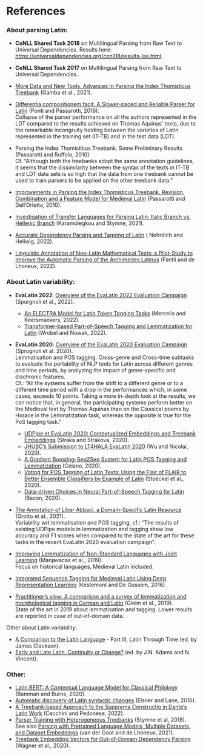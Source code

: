 # References

### About parsing Latin:
* **CoNLL Shared Task 2018** on Multilingual Parsing from Raw Text to Universal Dependencies. Results here: https://universaldependencies.org/conll18/results-las.html.
* **CoNLL Shared Task 2017** on Multilingual Parsing from Raw Text to Universal Dependencies.

* [More Data and New Tools. Advances in Parsing the Index Thomisticus Treebank](http://ceur-ws.org/Vol-2989/long_paper20.pdf) (Gamba et al., 2021).
* [Differentia compositionem facit. A Slower-paced and Reliable Parser for Latin](https://aclanthology.org/L16-1108.pdf) (Ponti and Passarotti, 2016).  
Collapse of the parser performance on all the authors represented in the LDT compared to the results achieved on Thomas Aquinas’ texts, due to the remarkable incongruity holding between the varieties of Latin represented in the training set (IT-TB) and in the test data (LDT).  
* Parsing the Index Thomisticus Treebank. Some Preliminary Results (Passarotti and Ruffolo, 2010).  
Cf. “Although both the treebanks adopt the same annotation guidelines, it seems that the dissimilarity between the syntax of the texts in IT-TB and LDT data sets is so high that the data from one treebank cannot be used to train parsers to be applied on the other treebank data.”
*	[Improvements in Parsing the Index Thomisticus Treebank. Revision, Combination and a Feature Model for Medieval Latin](http://www.lrec-conf.org/proceedings/lrec2010/pdf/178_Paper.pdf) (Passarotti and Dell’Orletta, 2010).

* [Investigation of Transfer Languages for Parsing Latin: Italic Branch vs. Hellenic Branch](https://aclanthology.org/2021.nodalida-main.32.pdf) (Karamolegkou and Stymne, 2021).
* [Accurate Dependency Parsing and Tagging of Latin](http://www.lrec-conf.org/proceedings/lrec2022/workshops/LT4HALA/pdf/2022.lt4hala2022-1.3.pdf) ( Nehrdich and Hellwig, 2022).
* [Linguistic Annotation of Neo-Latin Mathematical Texts: a Pilot-Study to Improve the Automatic Parsing of the Archimedes Latinus](http://www.lrec-conf.org/proceedings/lrec2022/workshops/LT4HALA/pdf/2022.lt4hala2022-1.18.pdf) (Fantli and de Lhoneux, 2022).

### About Latin variability:
* **EvaLatin 2022**: [Overview of the EvaLatin 2022 Evaluation Campaign](http://www.lrec-conf.org/proceedings/lrec2022/workshops/LT4HALA/pdf/2022.lt4hala2022-1.29.pdf) (Spurgnoli et al., 2022).
  * [An ELECTRA Model for Latin Token Tagging Tasks](http://www.lrec-conf.org/proceedings/lrec2022/workshops/LT4HALA/pdf/2022.lt4hala2022-1.30.pdf) (Mercelis and Keersmaekers, 2022).
  * [Transformer-based Part-of-Speech Tagging and Lemmatization for Latin](http://www.lrec-conf.org/proceedings/lrec2022/workshops/LT4HALA/pdf/2022.lt4hala2022-1.31.pdf) (Wrobel and Nowak, 2022).
* **EvaLatin 2020**: [Overview of the EvaLatin 2020 Evaluation Campaign](http://aclanthology.lst.uni-saarland.de/2020.lt4hala-1.16.pdf) (Sprugnoli et al. 2020).  
Lemmatisation and POS tagging. Cross-genre and Cross-time subtasks to evaluate the portability of NLP tools for Latin across different genres and time periods, by analyzing the impact of genre-specific and diachronic features.  
Cf.: “All the systems suffer from the shift to a different genre or to a different time period with a drop in the performances which, in some cases, exceeds 10 points. Taking a more in-depth look at the results, we can notice that, in general, the participating systems perform better on the Medieval text by Thomas Aquinas than on the Classical poems by Horace in the Lemmatization task, whereas the opposite is true for the PoS tagging task.”   
  * [UDPipe at EvaLatin 2020: Contextualized Embeddings and Treebank Embeddings](https://aclanthology.org/2020.lt4hala-1.20.pdf) (Straka and Strakova, 2020).
  * [JHUBC’s Submission to LT4HALA EvaLatin 2020](https://aclanthology.org/2020.lt4hala-1.18.pdf) (Wu and Nicolai, 2020).
  * [A Gradient Boosting-Seq2Seq System for Latin POS Tagging and Lemmatization](https://aclanthology.org/2020.lt4hala-1.19.pdf) (Celano, 2020).
  * [Voting for POS Tagging of Latin Texts: Using the Flair of FLAIR to Better Ensemble Classifiers by Example of Latin](https://aclanthology.org/2020.lt4hala-1.21.pdf) (Stoeckel et al., 2020).
  * [Data-driven Choices in Neural Part-of-Speech Tagging for Latin](https://aclanthology.org/2020.lt4hala-1.17.pdf) (Bacon, 2020).

* [The Annotation of Liber Abbaci, a Domain-Specific Latin Resource](http://ceur-ws.org/Vol-3033/paper24.pdf) (Grotto et al., 2021).  
 Variability wrt lemmatisation and POS tagging, cf.: “The results of existing UDPipe models in lemmatization and tagging show low accuracy and F1 scores when compared to the state of the art for these tasks in the recent EvaLatin 2020 evaluation campaign”.
*	[Improving Lemmatization of Non-Standard Languages with Joint Learning](https://aclanthology.org/N19-1153.pdf) (Manjavacas et al., 2019).  
Focus on historical languages, Medieval Latin included.
*	[Integrated Sequence Tagging for Medieval Latin Using Deep Representation Learning](https://arxiv.org/ftp/arxiv/papers/1603/1603.01597.pdf) (Kestemont and De Gussem, 2016).
* [Practitioner’s view: A comparison and a survey of lemmatization and morphological tagging in German and Latin](https://www.researchgate.net/publication/334382605_Practitioner's_view_A_comparison_and_a_survey_of_lemmatization_and_morphological_tagging_in_German_and_Latin) (Gleim et al., 2019).  
State of the art in 2019 about lemmatisation and tagging. Lower results are reported in case of out-of-domain data.

Other about Latin variability:
* [A Companion to the Latin Language](https://www.wiley.com/en-gb/A+Companion+to+the+Latin+Language-p-9781405186056) - Part III, Latin Through Time (ed. by James Clackson).
* [Early and Late Latin. Continuity or Change?](https://www.cambridge.org/core/books/early-and-late-latin/9D876F7C79B4BF3FADC377B538D70696) (ed. by J.N. Adams and N. Vincent).

### Other:
* [Latin BERT: A Contextual Language Model for Classical Philology](https://arxiv.org/pdf/2009.10053.pdf) (Bamman and Burns, 2020).
* [Automatic discovery of Latin syntactic changes](https://aclanthology.org/W16-2120) (Elsner and Lane, 2016).
* [A Treebank-based Approach to the Supprema Constructio in Dante’s Latin Work](http://www.lrec-conf.org/proceedings/lrec2022/workshops/LT4HALA/pdf/2022.lt4hala2022-1.8.pdf) (Cecchini and Pedonese, 2022).
* [Parser Training with Heterogeneous Treebanks](https://aclanthology.org/P18-2098.pdf) (Stymne et al, 2018).  
See also [Parsing with Pretrained Language Models, Multiple Datasets, and Dataset Embeddings](https://aclanthology.org/2021.tlt-1.9.pdf) (van der Goot and de Lhoneux, 2021).
* [Treebank Embedding Vectors for Out-of-Domain Dependency Parsing](https://aclanthology.org/2020.acl-main.778.pdf) (Wagner et al., 2020).
